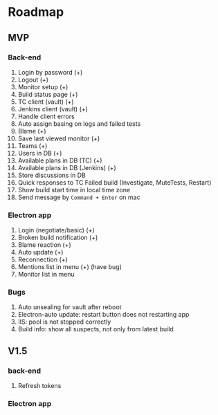 ﻿# Roadmap
## MVP

### Back-end
1. Login by password (+)
2. Logout (+)
3. Monitor setup (+)
4. Build status page (+)
5. TC client (vault) (+)
6. Jenkins client (vault) (+)
7. Handle client errors
8. Auto assign basing on logs and failed tests
9. Blame (+)
10. Save last viewed monitor (+)
11. Teams (+)
12. Users in DB (+)
13. Available plans in DB (TC) (+)
14. Available plans in DB (Jenkins) (+)
15. Store discussions in DB
16. Quick responses to TC Failed build (Investigate, MuteTests, Restart)
17. Show build start time in local time zone
18. Send message by `Command + Enter` on mac

### Electron app
1. Login (negotiate/basic) (+)
2. Broken build notification (+)
3. Blame reaction (+)
4. Auto update (+)
5. Reconnection (+)
6. Mentions list in menu (+) (have bug)
7. Monitor list in menu

### Bugs
1. Auto unsealing for vault after reboot
2. Electron-auto update: restart button does not restarting app
3. IIS: pool is not stopped correctly
4. Build info: show all suspects, not only from latest build

## V1.5
### back-end
1. Refresh tokens
### Electron app
